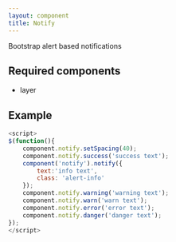 ```yaml
---
layout: component
title: Notify
---
```


Bootstrap alert based notifications

## Required components

* layer

## Example

```js
<script>
$(function(){
	component.notify.setSpacing(40);
	component.notify.success('success text');
	component('notify').notify({
		text:'info text',
		class: 'alert-info'
	});
	component.notify.warning('warning text');
	component.notify.warn('warn text');
	component.notify.error('error text');
	component.notify.danger('danger text');
});
</script>
```

<script>
$(function(){
	component.notify.setSpacing(40);
	component.notify.success('success text');
	component('notify').notify({
		text:'info text',
		class: 'alert-info'
	});
	component.notify.warning('warning text');
	component.notify.warn('warn text');
	component.notify.error('error text');
	component.notify.danger('danger text');
});
</script>
